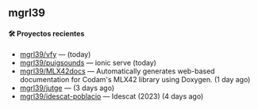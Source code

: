 ## mgrl39 












#### 🛠 Proyectos recientes

- [mgrl39/vfy](https://github.com/mgrl39/vfy) —  (today)
- [mgrl39/puigsounds](https://github.com/mgrl39/puigsounds) — ionic serve (today)
- [mgrl39/MLX42docs](https://github.com/mgrl39/MLX42docs) — Automatically generates web-based documentation for Codam&#39;s MLX42 library using Doxygen. (1 day ago)
- [mgrl39/jutge](https://github.com/mgrl39/jutge) —  (3 days ago)
- [mgrl39/idescat-poblacio](https://github.com/mgrl39/idescat-poblacio) — Idescat (2023) (4 days ago)




